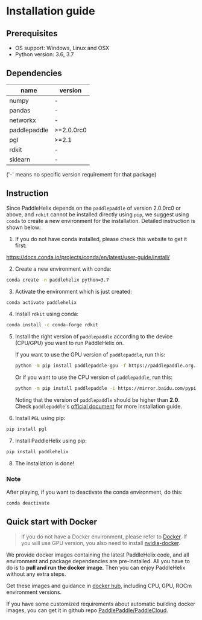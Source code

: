 # Installation guide

## Prerequisites

* OS support: Windows, Linux and OSX
* Python version: 3.6, 3.7

## Dependencies

| name         | version |
| ------------ | ---- |
| numpy        | - |
| pandas       | - |
| networkx     | - |
| paddlepaddle | \>=2.0.0rc0 |
| pgl          | \>=2.1 |
| rdkit        | - |
|sklearn|-|

('-' means no specific version requirement for that package)

## Instruction
Since PaddleHelix depends on the `paddlepaddle` of version 2.0.0rc0 or above, and `rdkit` cannot be installed directly using `pip`, we suggest using `conda` to create a new environment for the installation. Detailed instruction is shown below:

1. If you do not have conda installed, please check this website to get it first:

  https://docs.conda.io/projects/conda/en/latest/user-guide/install/

2. Create a new environment with conda:

```bash
conda create -n paddlehelix python=3.7  
```

3. Activate the environment which is just created:

```bash
conda activate paddlehelix
```

4. Install `rdkit` using conda:

```bash
conda install -c conda-forge rdkit
```
5. Install the right version of `paddlepaddle` according to the device (CPU/GPU) you want to run PaddleHelix on.

    If you want to use the GPU version of `paddlepaddle`, run this:

    ```bash
    python -m pip install paddlepaddle-gpu -f https://paddlepaddle.org.cn/whl/stable.html
    ```

    Or if you want to use the CPU version of `paddlepaddle`, run this:

    ```bash
    python -m pip install paddlepaddle -i https://mirror.baidu.com/pypi/simple
    ```

    Noting that the version of `paddlepaddle` should be higher than **2.0**.
    Check `paddlepaddle`'s [official document](https://www.paddlepaddle.org.cn/documentation/docs/en/2.0-rc1/install/index_en.html)
    for more installation guide.

6. Install `PGL` using pip:
   
```bash
pip install pgl
```

7. Install PaddleHelix using pip:

```bash
pip install paddlehelix
```

8. The installation is done!

### Note
After playing, if you want to deactivate the conda environment, do this:

```bash
conda deactivate
```

## Quick start with Docker

> If you  do not have a Docker environment, please refer to [Docker](https://www.docker.com/). If you will use GPU version, you also need to install [nvidia-docker](https://github.com/NVIDIA/nvidia-docker).

We provide docker images containing the latest PaddleHelix code, and all environment and package dependencies are pre-installed. All you have to do is to **pull and run the docker image**. Then you can enjoy PaddleHelix without any extra steps.

Get these images and guidance in [docker hub](https://hub.docker.com/repository/docker/paddlecloud/paddleHelix), including CPU, GPU, ROCm environment versions. 

If you have some customized requirements about automatic building docker images, you can get it in github repo [PaddlePaddle/PaddleCloud](https://github.com/PaddlePaddle/PaddleCloud/tree/main/tekton).
